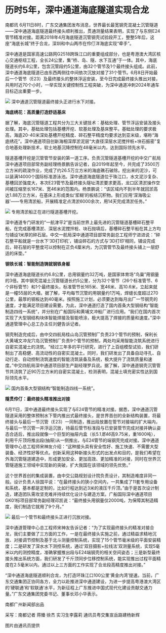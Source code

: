 

# 历时5年，深中通道海底隧道实现合龙

南都讯
6月11日8时，广东交通集团发布消息，世界最长最宽钢壳混凝土沉管隧道——深中通道海底隧道最终接头顺利推出，贯通测量结果表明，实现了与东侧E24管节精准对接。距离2018年4月海底隧道沉管钢壳试验段开工，整整5年后，这座“海底长城”终于合龙，深圳和中山两市在伶仃洋海底实现“牵手”。

深中通道是国家高速公路网G2518跨珠江口的重要组成部分，也是粤港澳大湾区核心交通枢纽工程，全长24公里，集“桥、岛、隧、水下互通”于一体。其中，海底隧道长约6.8公里，包含沉管段约5公里，由32个管节及1个最终接头组成。此前，深中通道海底隧道已由东西两侧往中间依次沉放对接了31个管节。6月8日开始最后一个管节（E23）及最终接头的整体浮运安装，至今日完成最终接头推出对接，共用时近70个小时，一举实现关键控制性工程突破，为深中通道冲刺2024年通车目标迈出重要一步。

![](https://inews.gtimg.com/om_bt/OP-IPwSmneUGaxeSPYRqcfMKNzuxGA1MmP4XKFLh8HywkAA/1000)
深中通道沉管隧道最终接头正进行水下对接。

**海底绣花：高质量打造舒适基床**

据了解，海底沉管隧道工程共分为三大关键技术：基础处理、管节浮运安装及接头处理。其中，基础处理包括基槽开挖、软基处理及基床整平。基础处理的要求极高，海底20-40米深处基槽开挖精度、碎石整平精度均要求达到亚米级，堪称“海底绣花”。深中通道项目创新海相深厚淤泥层“大直径深层水泥搅拌桩+块石振密”复合地基处理新技术，软土地基沉降控制在48毫米以内，达到国际领先水平。

隧道基槽开挖是沉管管节安装的第一道工序。负责沉管隧道基槽开挖的中交广航局深中通道项目部常务副经理杨景鹏告诉记者，自2019年起至今，共完成了3500万立方米的疏浚作业，完成了约26.5万立方米的海底礁石破除。挖出来的泥沙，可以装满14000个国际标准游泳池。深中通道海底隧道位于珠江口，水文泥沙复杂、基槽回淤强度大，本次E23管节及最终接头隧址清淤要求更高，龙口区清淤操作空间被压缩至长167米、宽46米的范围内。杨景鹏说：“该区域内不到半年就回淤高达1.88万立方米，在基床上形成类似‘浆糊’的板结沉积物。我们应用‘深海吸尘器’——专用清淤船，开展精准定点清淤6000余次，用14天完成清淤任务。”

![](https://inews.gtimg.com/om_bt/OS_AlBn1A2ov06cn7HNTLGMMOKtrtgUWbgePZIhtrkmhEAA/1000)
专用清淤船正在进行隧道基槽开挖。

深中通道专门研发的“一航津平2”是当前世界上最先进的沉管隧道基槽碎石整平船，在完成基槽清淤、深层水泥搅拌桩、块石抛填后，基槽碎石整平船在其上方均匀铺设1米厚的碎石层。中交一航局深中通道项目部常务副总工程师宁进进说：“碎石整平船就是一台水下‘3D打印机’，铺设碎石的方式与‘3D打印’相同，铺设完成后，碎石层的平整度可以控制在正负4厘米内，为沉管管节及最终接头铺上一层舒适的床垫。”

**钢铁长城：智能制造铸就钢铁身躯**

深中通道海底隧道长约6.8公里，总用钢量约32万吨，是国家体育场“鸟巢”用钢量的3倍。其中钢壳混凝土沉管隧道长约5公里，分为32个管节（26个标准管节、6个非标管节）和1个最终接头，标准管节长165米、宽46米、高10.6米，立起来就是一幢55层的大楼。据了解，平均每节沉管的用钢量约1万吨，焊缝长度超过270公里，最厚的钢板达到40毫米。按照施工计划，必须要达到每月出厂一节钢壳的速度，才能满足项目建设需要。为此，深中通道打造了国内首条大型钢结构“智能制造四线一系统”，并分别在广船国际和黄埔文冲船厂进行应用。“我们在国内首次实现了大型钢结构块体智能焊接及智能喷涂，极大提高了焊接的质量和速度。”深中通道管理中心总工办主任刘健告诉记者。

钢壳制造完成后，由中交四航局桂山岛沉管预制厂负责23个管节的预制，保利长大黄埔文冲龙穴岛沉管预制厂负责9个管节的预制，两处均采用智能浇筑系统进行自密实混凝土的浇筑。“经过三年多的平行研究，进行了上百组模型试验，我们研制出了高稳健、高流动性的自密实混凝土。同时，我们研发出了具备自动寻孔、自动行走、自动控制浇筑速度的智能浇筑装备及系统，极大提升了浇筑质量和速度。”中交四航局深中通道项目部生产副经理罗兵说。据了解，深中通道钢壳沉管管节共浇筑了近90万立方米的自密实混凝土，检测表明，混凝土填充密实性达到国际领先水平。

![](https://inews.gtimg.com/om_bt/OndkA-ASJtFmReBlPn9YhEXnuHir4yTc6OtkBDoDRGDfgAA/1000)
国内首条大型钢结构“智能制造四线一系统”。

**隧贯伶仃：最终接头精准推出对接**

6月11日，深中通道最终接头实现了与E24管节的精准对接。据悉，深中通道沉管隧道采用的整体预制水下管内推出式最终接头，是世界首创的全新结构装置，将最终接头与最后一节沉管（E23）一同制造，推出段放置在管节对接端的扩大端内，与最后一节沉管一并浮运沉放，待最后管节标准段与已安装管节完成对接并确认姿态合适后，推出段就像一个巨型的抽屉内盒（长5.1*宽46*高9.75米，重1600吨），利用千斤顶将推出段(抽屉)从一侧推出，与E24管节的端钢壳完成对接。深中通道管理中心总工程师宋神友介绍：“这种接头具有安全性好、施工快速、不需要大型装备、经济性好等优点。创新采用这种新接头形式的出发点和目的，是我们希望在外海沉管隧道建造中，形成更加安全、更加高效、更加精准的对接，同时在世界沉管隧道施工领域中实现新的突破，扩大我国在该领域的领先优势。”

这个世界首创的集成装置，由中交公路规划设计院负责设计，其制造难度非同一般。设计负责人徐国平说：“在最终接头的狭小空间内，一共集成了11套专用设备和系统，基本都是定制的，比如行程达到近3米的液压千斤顶。”由于是首次设计制造，建造团队需攻坚克难并持续优化设计与建造方案。广船国际深中通道项目GK01标项目部常务副经理邓凯说：“最终接头用钢量仅2000吨，为保障其制造精度，我们制造它就用了9个月。”

![](https://inews.gtimg.com/om_bt/OYA0WYJ4CBJ1uckqwTnFyEVq2zgvZ-udecD450Jjl7u7wAA/1000)
最后一个管节和最终接头正进行沉放对接。

深中通道管理中心总工程师宋神友告诉记者：“为了实现最终接头的精准对接合龙，我们主要做了三方面的工作，一是在最终接头实施之前，通过精益求精地沉放、对接调节控制及基于北斗测量控制系统，实现了15个管节毫米级的平面安装精度；二是研发了深水水下测控系统，通过‘双目摄影+拉线法’双测量系统，实现5毫米以内的测控精度，准确掌握推出段与E24端钢壳的相关空间姿态；三是新型最终接头推出系统方面，我们研发了千斤顶同步位移控制系统，能实现推出过程平面精度在2.5毫米以内。通过以上三方面的工作实现了合龙段高精度推出对接。”

“深中通道海底隧道顺利合龙，为打造环珠江口100公里‘黄金内湾’提速。当前，广东交通集团正协同各方，全力以赴推进深中通道建设，为进一步提高粤港澳大湾区的‘硬联通’和‘软联通’水平，为新征程上广东推进中国式现代化建设贡献交通力量。”广东交通集团党委书记、董事长邓小华表示。

南都广州新闻部出品

采写：南都记者 蒋臻 徐杰 实习生李露莉 通讯员粤交集宣岳路建杨新辉

图片由通讯员提供

